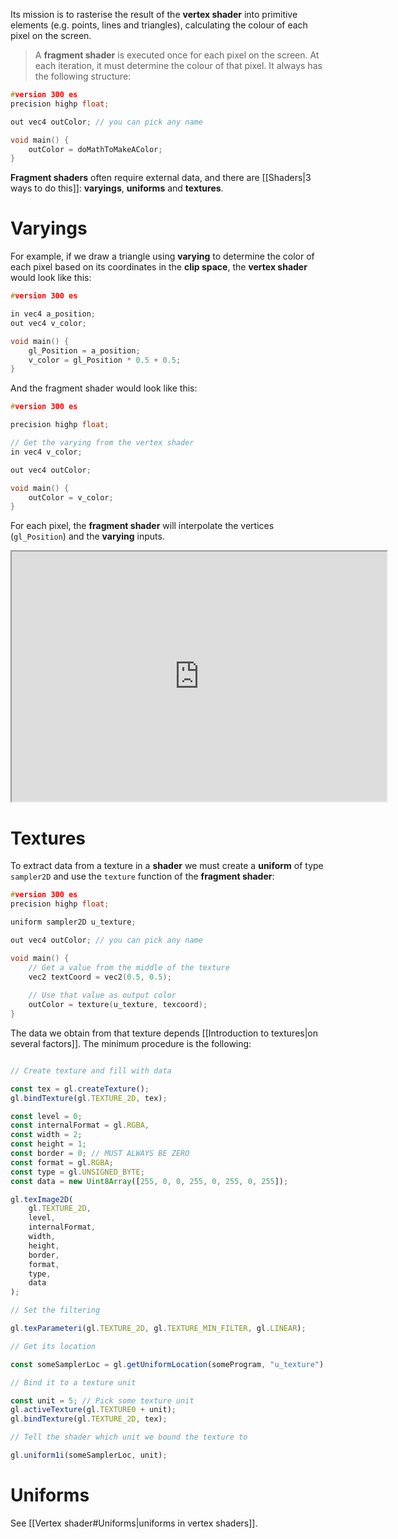Its mission is to rasterise the result of the **vertex shader** into primitive elements (e.g. points, lines and triangles), calculating the colour of each pixel on the screen.

>A **fragment shader** is executed once for each pixel on the screen. At each iteration, it must determine the colour of that pixel. It always has the following structure:

```c
#version 300 es
precision highp float;

out vec4 outColor; // you can pick any name

void main() {
	outColor = doMathToMakeAColor;
}
```


**Fragment shaders** often require external data, and there are [[Shaders|3 ways to do this]]: **varyings**, **uniforms** and **textures**. 

# Varyings

For example, if we draw a triangle using **varying** to determine the color of each pixel based on its coordinates in the **clip space**, the **vertex shader** would look like this:

```c
#version 300 es

in vec4 a_position;
out vec4 v_color;

void main() {
    gl_Position = a_position;
    v_color = gl_Position * 0.5 + 0.5;
}
```

And the fragment shader would look like this:

```c
#version 300 es  

precision highp float;

// Get the varying from the vertex shader
in vec4 v_color;

out vec4 outColor;

void main() {
    outColor = v_color;
}
```

For each pixel, the **fragment shader** will interpolate the vertices (`gl_Position`) and the **varying** inputs.

<iframe class="webgl_example " style="width: 600px; height: 400px;" src="https://webgl2fundamentals.org/webgl/lessons/resources/fragment-shader-anim.html"></iframe>

# Textures

To extract data from a texture in a **shader** we must create a **uniform** of type `sampler2D` and use the `texture` function of the **fragment shader**:

```c
#version 300 es
precision highp float;

uniform sampler2D u_texture;

out vec4 outColor; // you can pick any name

void main() {
	// Get a value from the middle of the texture
	vec2 textCoord = vec2(0.5, 0.5); 
	
	// Use that value as output color 
	outColor = texture(u_texture, texcoord);
}
```

The data we obtain from that texture depends [[Introduction to textures|on several factors]]. The minimum procedure is the following:

```js

// Create texture and fill with data

const tex = gl.createTexture();
gl.bindTexture(gl.TEXTURE_2D, tex);

const level = 0;
const internalFormat = gl.RGBA,
const width = 2;
const height = 1;
const border = 0; // MUST ALWAYS BE ZERO
const format = gl.RGBA;
const type = gl.UNSIGNED_BYTE;
const data = new Uint8Array([255, 0, 0, 255, 0, 255, 0, 255]);

gl.texImage2D(
	gl.TEXTURE_2D,
	level,
	internalFormat,
	width,
	height,
	border,
	format,
	type,
	data
);

// Set the filtering

gl.texParameteri(gl.TEXTURE_2D, gl.TEXTURE_MIN_FILTER, gl.LINEAR);

// Get its location

const someSamplerLoc = gl.getUniformLocation(someProgram, "u_texture");

// Bind it to a texture unit

const unit = 5; // Pick some texture unit
gl.activeTexture(gl.TEXTURE0 + unit);
gl.bindTexture(gl.TEXTURE_2D, tex);

// Tell the shader which unit we bound the texture to

gl.uniform1i(someSamplerLoc, unit);

```


# Uniforms

See [[Vertex shader#Uniforms|uniforms in vertex shaders]]. 